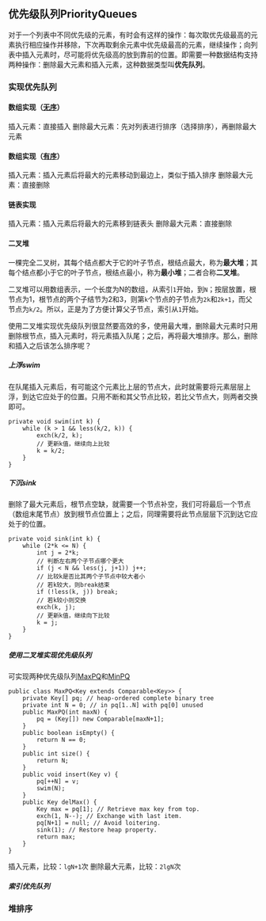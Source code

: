 ## 优先级队列PriorityQueues
对于一个列表中不同优先级的元素，有时会有这样的操作：每次取优先级最高的元素执行相应操作并移除，下次再取剩余元素中优先级最高的元素，继续操作；向列表中插入元素时，尽可能将优先级高的放到靠前的位置。即需要一种数据结构支持两种操作：删除最大元素和插入元素，这种数据类型叫**优先队列**。

### 实现优先队列
#### 数组实现（[无序](UnorderedArrayMaxPQ.java)）
插入元素：直接插入
删除最大元素：先对列表进行排序（选择排序），再删除最大元素

#### 数组实现（[有序](OrderedArrayMaxPQ.java)）
插入元素：插入元素后将最大的元素移动到最边上，类似于插入排序
删除最大元素：直接删除

#### 链表实现
插入元素：插入元素后将最大的元素移到链表头
删除最大元素：直接删除

#### 二叉堆
一棵完全二叉树，其每个结点都大于它的叶子节点，根结点最大，称为**最大堆**；其每个结点都小于它的叶子节点，根结点最小，称为**最小堆**；二者合称**二叉堆**。

二叉堆可以用数组表示，一个长度为N的数组，从索引`1`开始，到`N`；按层放置，根节点为1，根节点的两个子结节为2和3，则第`k`个节点的子节点为`2k`和`2k+1`，而父节点为`k/2`。所以，正是为了方便计算父子节点，索引从`1`开始。

使用二叉堆实现优先级队列很显然要高效的多，使用最大堆，删除最大元素时只用删除根节点，插入元素时，将元素插入队尾；之后，再将最大堆排序。那么，删除和插入之后该怎么排序呢？
##### 上浮swim
在队尾插入元素后，有可能这个元素比上层的节点大，此时就需要将元素层层上浮，到达它应处于的位置。只用不断和其父节点比较，若比父节点大，则两者交换即可。
```
private void swim(int k) {
    while (k > 1 && less(k/2, k)) {
        exch(k/2, k);
        // 更新k值，继续向上比较
        k = k/2;
    }
}
```

##### 下沉sink
删除了最大元素后，根节点空缺，就需要一个节点补空，我们可将最后一个节点（数组末尾节点）放到根节点位置上；之后，同理需要将此节点层层下沉到达它应处于的位置。
```
private void sink(int k) {
    while (2*k <= N) {
        int j = 2*k;
        // 判断左右两个子节点哪个更大
        if (j < N && less(j, j+1)) j++;
        // 比较k是否比其两个子节点中较大者小
        // 若k较大，则break结束
        if (!less(k, j)) break;
        // 若k较小则交换
        exch(k, j);
        // 更新k值，继续向下比较
        k = j;
    }
}
```

##### 使用二叉堆实现优先级队列
可实现两种优先级队列[MaxPQ](MaxPQ.java)和[MinPQ](MinPQ.java)
```
public class MaxPQ<Key extends Comparable<Key>> {
    private Key[] pq; // heap-ordered complete binary tree
    private int N = 0; // in pq[1..N] with pq[0] unused
    public MaxPQ(int maxN) {
        pq = (Key[]) new Comparable[maxN+1];
    }
    public boolean isEmpty() {
        return N == 0;
    }
    public int size() { 
        return N;
    }
    public void insert(Key v) {
        pq[++N] = v;
        swim(N);
    }
    public Key delMax() {
        Key max = pq[1]; // Retrieve max key from top.
        exch(1, N--); // Exchange with last item.
        pq[N+1] = null; // Avoid loitering.
        sink(1); // Restore heap property.
        return max;
    }
}
```
插入元素，比较：`lgN+1`次
删除最大元素，比较：`2lgN`次

##### 索引优先队列
### 堆排序
